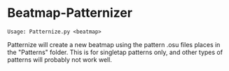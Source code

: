# Beatmap-Patternizer
    Usage: Patternize.py <beatmap>

Patternize will create a new beatmap using the pattern .osu files places in the "Patterns" folder.
This is for singletap patterns only, and other types of patterns will probably not work well.
